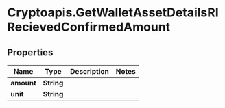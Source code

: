 # Cryptoapis.GetWalletAssetDetailsRIRecievedConfirmedAmount

## Properties

Name | Type | Description | Notes
------------ | ------------- | ------------- | -------------
**amount** | **String** |  | 
**unit** | **String** |  | 


